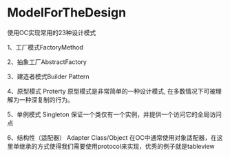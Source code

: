 # ModelForTheDesign
使用OC实现常用的23种设计模式

1、工厂模式FactoryMethod

2、抽象工厂AbstractFactory

3、建造者模式Builder Pattern

4、原型模式 Proterty
原型模式是非常简单的一种设计模式, 在多数情况下可被理解为一种深复制的行为。

5、单例模式 Singleton 
保证一个类仅有一个实例，并提供一个访问它的全局访问点

6、结构性（适配器） Adapter Class/Object
在OC中通常使用对象适配器，在这里单继承的方式使得我们需要使用protocol来实现，优秀的例子就是tableview
